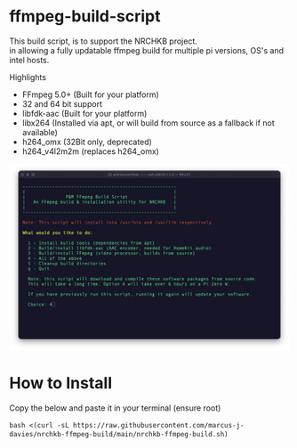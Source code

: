 # ffmpeg-build-script

This build script, is to support the NRCHKB project.  
in allowing a fully updatable ffmpeg build for multiple pi versions, OS's and intel hosts.

Highlights

 - FFmpeg 5.0+ (Built for your platform)
 - 32 and 64 bit support
 - libfdk-aac (Built for your platform)
 - libx264 (Installed via apt, or will build from source as a fallback if not available)
 - h264_omx (32Bit only, deprecated)
 - h264_v4l2m2m (replaces h264_omx)

![image](./Menu1.png)

# How to Install

Copy the below and paste it in your terminal (ensure root)
```
bash <(curl -sL https://raw.githubusercontent.com/marcus-j-davies/nrchkb-ffmpeg-build/main/nrchkb-ffmpeg-build.sh)
```


